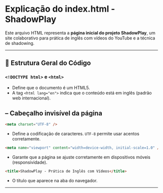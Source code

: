 # Explicação do index.html - ShadowPlay

Este arquivo HTML representa a **página inicial do projeto ShadowPlay**, um site colaborativo para prática de inglês com vídeos do YouTube e a técnica de shadowing.

---
## 🧠 Estrutura Geral do Código

### `<!DOCTYPE html>` e `<html>`
- Define que o documento é um HTML5.
- A tag `<html lang="en">` indica que o conteúdo está em inglês (padrão web internacional).

## <head> – Cabeçalho invisível da página

```html
<meta charset="UTF-8" />
```
- Define a codificação de caracteres. `UTF-8` permite usar acentos corretamente.

```html
<meta name="viewport" content="width=device-width, initial-scale=1.0" />
```
- Garante que a página se ajuste corretamente em dispositivos móveis (responsividade).

```html
<title>ShadowPlay - Prática de Inglês com Vídeos</title>
```
- O título que aparece na aba do navegador.

---

## <style> – Estilização CSS

- O CSS está embutido no próprio HTML para facilitar o uso inicial.
- Estiliza:
  - Cores (azul escuro, branco, cinza)
  - Espaçamentos e margens
  - Aparência dos cartões de vídeo
  - Layout responsivo e limpo

---

## <body> – Corpo visível do site

### <header>
```html
<header>
  <h1>ShadowPlay</h1>
  <p>Pratique inglês com vídeos e a técnica de shadowing</p>
</header>
```
- Mostra o nome do site e seu propósito.
- Tem fundo azul escuro e texto branco para destaque.

---

### <main> – Conteúdo principal

#### Seção 1: Explicação

```html
<section>
  <h2>Como Funciona?</h2>
  <p>Assista a vídeos curtos, repita as frases...</p>
</section>
```
- Informa o usuário como usar o site.

#### Seção 2: Exibição de vídeo

```html
<iframe src="https://www.youtube.com/embed/NiTSZ3cs1zA" ...></iframe>
```
- Incorpora um vídeo do YouTube usando embed (forma legal e oficial).

```html
<div class="transcription">...</div>
```
- Exibe a transcrição do vídeo, para que o usuário acompanhe e pratique o shadowing.

---

## <footer>
```html
<footer>
  ShadowPlay © 2025 - Projeto Educacional Colaborativo
</footer>
```
- Rodapé com nome do projeto e indicação de que é um site educativo.

---

## ✅ Objetivo deste arquivo

Este HTML é ideal para:
- Testar o layout inicial do projeto.
- Praticar estrutura sem frameworks.
- Publicar diretamente no GitHub Pages.
